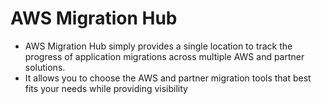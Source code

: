 # AWS Migration Hub

- AWS Migration Hub simply provides a single location to track the progress of application migrations across multiple AWS and partner solutions.
- It allows you to choose the AWS and partner migration tools that best fits your needs while providing visibility